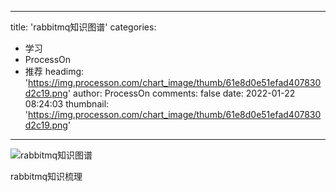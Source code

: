 
---
title: 'rabbitmq知识图谱'
categories: 
 - 学习
 - ProcessOn
 - 推荐
headimg: 'https://img.processon.com/chart_image/thumb/61e8d0e51efad407830d2c19.png'
author: ProcessOn
comments: false
date: 2022-01-22 08:24:03
thumbnail: 'https://img.processon.com/chart_image/thumb/61e8d0e51efad407830d2c19.png'
---

<div>   
<img class="thumb" alt="rabbitmq知识图谱" src="https://img.processon.com/chart_image/thumb/61e8d0e51efad407830d2c19.png" referrerpolicy="no-referrer">
<p>rabbitmq知识梳理</p>  
</div>
            